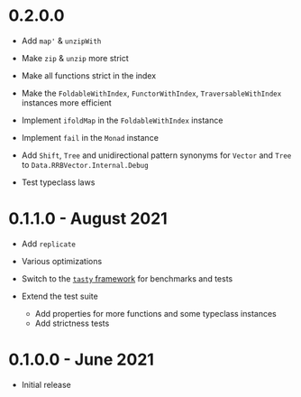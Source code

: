 # 0.2.0.0

* Add `map'` & `unzipWith`
* Make `zip` & `unzip` more strict
* Make all functions strict in the index
* Make the `FoldableWithIndex`, `FunctorWithIndex`, `TraversableWithIndex` instances more efficient
* Implement `ifoldMap` in the `FoldableWithIndex` instance
* Implement `fail` in the `Monad` instance
* Add `Shift`, `Tree` and unidirectional pattern synonyms for `Vector` and `Tree` to `Data.RRBVector.Internal.Debug`

* Test typeclass laws

# 0.1.1.0 - August 2021

* Add `replicate`
* Various optimizations

* Switch to the [`tasty` framework](https://hackage.haskell.org/package/tasty) for benchmarks and tests
* Extend the test suite
  - Add properties for more functions and some typeclass instances
  - Add strictness tests

# 0.1.0.0 - June 2021

* Initial release

